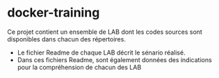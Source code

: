 # docker-training
Ce projet contient un ensemble de LAB dont les codes sources sont disponibles dans
chacun des répertoires.
- Le fichier Readme de chaque LAB décrit le sénario réalisé.
- Dans ces fichiers Readme, sont également données des indications pour la compréhension
de chacun des LAB